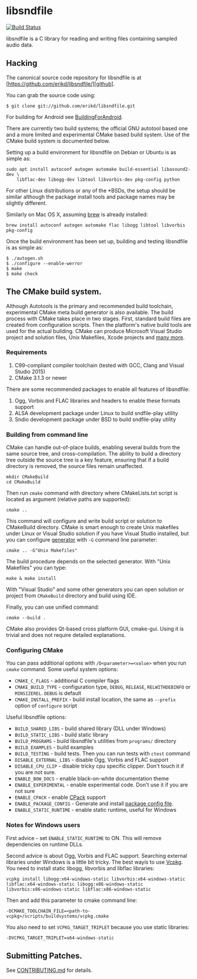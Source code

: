 # libsndfile

[![Build Status](https://secure.travis-ci.org/erikd/libsndfile.svg?branch=master)](http://travis-ci.org/erikd/libsndfile)

libsndfile is a C library for reading and writing files containing sampled audio
data.

## Hacking

The canonical source code repository for libsndfile is at
[https://github.com/erikd/libsndfile/][github].

You can grab the source code using:

    $ git clone git://github.com/erikd/libsndfile.git

For building for Android see [BuildingForAndroid][BuildingForAndroid].

There are currently two build systems; the official GNU autotool based one and
a more limited and experimental CMake based build system. Use of the CMake build
system is documented below.

Setting up a build environment for libsndfile on Debian or Ubuntu is as simple as:
```
sudo apt install autoconf autogen automake build-essential libasound2-dev \
    libflac-dev libogg-dev libtool libvorbis-dev pkg-config python
````
For other Linux distributions or any of the *BSDs, the setup should be similar
although the package install tools and package names may be slightly different.

Similarly on Mac OS X, assuming [brew] is already installed:
```
brew install autoconf autogen automake flac libogg libtool libvorbis pkg-config
```
Once the build environment has been set up, building and testing libsndfile is
as simple as:

    $ ./autogen.sh
    $ ./configure --enable-werror
    $ make
    $ make check


## The CMake build system.

Although Autotools is the primary and recommended build toolchain, experimental
CMake meta build generator is also available. The build process with CMake takes
place in two stages. First, standard build files are created from configuration
scripts. Then the platform's native build tools are used for the actual
building. CMake can produce Microsoft Visual Studio project and solution files,
Unix Makefiles, Xcode projects and [many more](https://cmake.org/cmake/help/latest/manual/cmake-generators.7.html).

### Requirements

1. C99-compliant compiler toolchain (tested with GCC, Clang and Visual
   Studio 2015)
2. CMake 3.1.3 or newer

There are some recommended packages to enable all features of libsndfile:

1. Ogg, Vorbis and FLAC libraries and headers to enable these formats support
2. ALSA development package under Linux to build sndfile-play utility
3. Sndio development package under BSD to build sndfile-play utility

### Building from command line

CMake can handle out-of-place builds, enabling several builds from
the same source tree, and cross-compilation. The ability to build a directory
tree outside the source tree is a key feature, ensuring that if a build
directory is removed, the source files remain unaffected.

    mkdir CMakeBuild
	cd CMakeBuild

Then run `cmake` command with directory where CMakeLists.txt script is located
as argument (relative paths are supported):

	cmake ..

This command will configure and write build script or solution to CMakeBuild
directory. CMake is smart enough to create Unix makefiles under Linux or Visual
Studio solution if you have Visual Studio installed, but you can configure
[generator](https://cmake.org/cmake/help/latest/manual/cmake-generators.7.html)
with `-G` command line parameter:

    cmake .. -G"Unix Makefiles"

The build procedure depends on the selected generator. With "Unix Makefiles" you
can type:

    make & make install

With "Visual Studio" and some other generators you can open solution or project
from `CMakeBuild` directory and build using IDE.

Finally, you can use unified command:

    cmake --build .

CMake also provides Qt-based cross platform GUI, cmake-gui. Using it is trivial
and does not require detailed explanations.

### Configuring CMake

You can pass additional options with `/D<parameter>=<value>` when you run
`cmake` command. Some useful system options:

* `CMAKE_C_FLAGS` - additional C compiler flags
* `CMAKE_BUILD_TYPE` - configuration type, `DEBUG`, `RELEASE`, `RELWITHDEBINFO`
  or `MINSIZEREL`. `DEBUG` is default
* `CMAKE_INSTALL_PREFIX` - build install location, the same as `--prefix` option
  of `configure` script

 Useful libsndfile options:

 * `BUILD_SHARED_LIBS` - build shared library (DLL under Windows)
 * `BUILD_STATIC_LIBS` - build static library
 * `BUILD_PROGRAMS` - build libsndfile's utilities from `programs/` directory
 * `BUILD_EXAMPLES` - build examples
 * `BUILD_TESTING` - build tests. Then you can run tests with `ctest` command
 * `DISABLE_EXTERNAL_LIBS` - disable Ogg, Vorbis and FLAC support
 * `DISABLE_CPU_CLIP` - disable tricky cpu specific clipper. Don't touch it if
   you are not sure.
 * `ENABLE_BOW_DOCS` - enable black-on-white documentation theme
 * `ENABLE_EXPERIMENTAL` - enable experimental code. Don't use it if you are
   not sure
 * `ENABLE_CPACK` - enable [CPack](https://cmake.org/cmake/help/latest/module/CPack.html) support
 * `ENABLE_PACKAGE_CONFIG` - Generate and install [package config file](https://cmake.org/cmake/help/latest/manual/cmake-packages.7.html#config-file-packages).
 * `ENABLE_STATIC_RUNTIME` - enable static runtime, useful for Windows

### Notes for Windows users

First advice - set `ENABLE_STATIC_RUNTIME` to ON. This will remove dependencies
on runtime DLLs.

Second advice is about Ogg, Vorbis and FLAC support. Searching external
libraries under Windows is a little bit tricky. The best wayis to use
[Vcpkg](https://github.com/Microsoft/vcpkg). You need to install static libogg,
libvorbis and libflac libraries:

    vcpkg install libogg:x64-windows-static libvorbis:x64-windows-static
	libflac:x64-windows-static libogg:x86-windows-static
	libvorbis:x86-windows-static libflac:x86-windows-static

Then and add this parameter to cmake command line:

    -DCMAKE_TOOLCHAIN_FILE=<path-to-vcpkg>/scripts/buildsystems/vcpkg.cmake

You also need to set `VCPKG_TARGET_TRIPLET` because you use static libraries:

    -DVCPKG_TARGET_TRIPLET=x64-windows-static

## Submitting Patches.

See [CONTRIBUTING.md](CONTRIBUTING.md) for details.





[brew]: http://brew.sh/
[github]: https://github.com/erikd/libsndfile/
[BuildingForAndroid]: https://github.com/erikd/libsndfile/blob/master/Building-for-Android.md
